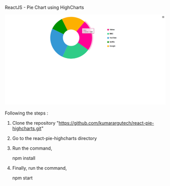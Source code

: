 ReactJS - Pie Chart using HighCharts

![alt text](https://github.com/kumarargutech/react-pie-highcharts/blob/master/public/pie-chart.png)


Following the steps :

1. Clone the repository "https://github.com/kumarargutech/react-pie-highcharts.git"

2. Go to the react-pie-highcharts directory

3. Run the command,

   npm install

4. Finally, run the command,

   npm start


